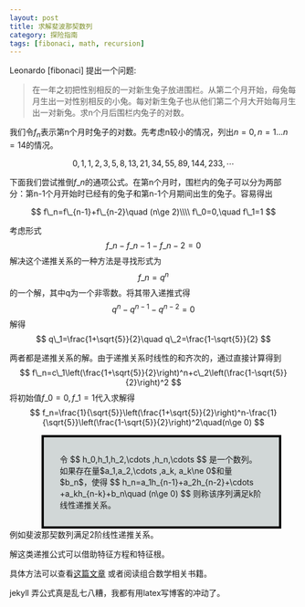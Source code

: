 ```yaml
---
layout: post
title: 求解斐波那契数列
category: 探险指南
tags: [fibonaci, math, recursion]
---
```


Leonardo [fibonaci] 提出一个问题:

> 在一年之初把性别相反的一对新生兔子放进围栏。从第二个月开始，母兔每月生出一对性别相反的小兔。每对新生兔子也从他们第二个月大开始每月生出一对新兔。求n个月后围栏内兔子的对数。

我们令$f_n$表示第n个月时兔子的对数。先考虑n较小的情况，列出$n=0,n=1...n=14$的情况。

$$
0,1,1,2,3,5,8,13,21,34,55,89,144,233,\cdots
$$

下面我们尝试推倒$f\_n$的通项公式。在第n个月时，围栏内的兔子可以分为两部分：第n-1个月开始时已经有的兔子和第n-1个月期间出生的兔子。容易得出

$$
f\_n=f\_{n-1}+f\_{n-2}\quad (n\ge 2)\\\\
f\_0=0,\quad f\_1=1
$$

考虑形式
$$
f\_n-f\_{n-1}-f\_{n-2}=0
$$
解决这个递推关系的一种方法是寻找形式为
$$
f\_n=q^n
$$
的一个解，其中q为一个非零数。将其带入递推式得
$$
q^n-q^{n-1}-q^{n-2}=0
$$
解得
$$
q\_1=\frac{1+\sqrt{5}}{2}\quad q\_2=\frac{1-\sqrt{5}}{2}
$$

两者都是递推关系的解。由于递推关系时线性的和齐次的，通过直接计算得到
$$
f\_n=c\_1\left(\frac{1+\sqrt{5}}{2}\right)^n+c\_2\left(\frac{1-\sqrt{5}}{2}\right)^2
$$
将初始值$f\_0=0,f\_1=1$代入求解得
$$
f_n=\frac{1}{\sqrt{5}}\left(\frac{1+\sqrt{5}}{2}\right)^n-\frac{1}{\sqrt{5}}\left(\frac{1-\sqrt{5}}{2}\right)^2\quad(n\ge 0)
$$

<div style="background-color:#D1D7D7; margin-left:4em; margin-right:2em; padding:2em; border:4px #000000 solid">
令
$$
h_0,h_1,h_2,\cdots ,h_n,\cdots
$$
是一个数列。如果存在量$a_1,a_2,\cdots ,a_k, a_k\ne 0$和量$b_n$，使得
$$
h_n=a_1h_{n-1}+a_2h_{n-2}+\cdots +a_kh_{n-k}+b_n\quad (n\ge 0)
$$
则称该序列满足k阶线性递推关系。
</div>
例如斐波那契数列满足2阶线性递推关系。

解这类递推公式可以借助特征方程和特征根。

具体方法可以查看[这篇文章](/DL/ho1.pdf) 或者阅读组合数学相关书籍。

jekyll 弄公式真是乱七八糟，我都有用latex写博客的冲动了。

